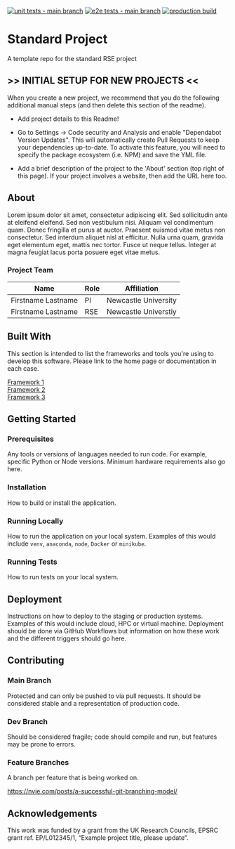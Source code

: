 [![unit tests - main branch](https://github.com/[Organisation]/[Repo]/actions/workflows/unitTests.yaml/badge.svg?branch=main)](https://github.com/[Organisation]/[Repo]/actions/workflows/unitTests.yaml)
[![e2e tests - main branch](https://github.com/[Organisation]/[Repo]/actions/workflows/e2eTests.yml/badge.svg?branch=main)](https://github.com/[Organisation]/[Repo]/actions/workflows/e2eTests.yml)
[![production build](https://github.com/[Organisation]/[Repo]/actions/workflows/prod.yaml/badge.svg?branch=main)](https://github.com/[Organisation]/[Repo]/actions/workflows/prod.yaml)

# Standard Project
A template repo for the standard RSE project

## >> INITIAL SETUP FOR NEW PROJECTS <<   

When you create a new project, we recommend that you do the following additional manual steps (and then delete this section of the readme).

- Add project details to  this Readme!

- Go to Settings -> Code security and Analysis and enable "Dependabot Version Updates". This will automatically create Pull Requests to keep your dependencies up-to-date. To activate this feature, you will need to specify the package ecosystem (i.e. NPM) and save the YML file. 

- Add a brief description of the project to the 'About' section (top right of this page). If your project involves a website, then add the URL here too.

## About

Lorem ipsum dolor sit amet, consectetur adipiscing elit. Sed sollicitudin ante at eleifend eleifend. Sed non vestibulum nisi. Aliquam vel condimentum quam. Donec fringilla et purus at auctor. Praesent euismod vitae metus non consectetur. Sed interdum aliquet nisl at efficitur. Nulla urna quam, gravida eget elementum eget, mattis nec tortor. Fusce ut neque tellus. Integer at magna feugiat lacus porta posuere eget vitae metus.

### Project Team

| Name  | Role | Affiliation
| ------------- | ------------- | ------------- |
| Firstname Lastname  | PI | Newcastle University  |
| Firstname Lastname | RSE  | Newcastle Universtiy  |

## Built With

This section is intended to list the frameworks and tools you're using to develop this software. Please link to the home page or documentation in each case.

[Framework 1](https://something.com)  
[Framework 2](https://something.com)  
[Framework 3](https://something.com)  

## Getting Started

### Prerequisites

Any tools or versions of languages needed to run code. For example, specific Python or Node versions. Minimum hardware requirements also go here.

### Installation

How to build or install the application.

### Running Locally

How to run the application on your local system. Examples of this would include `venv`, `anaconda`, `node`, `Docker` or `minikube`. 

### Running Tests

How to run tests on your local system.

## Deployment

Instructions on how to deploy to the staging or production systems. Examples of this would include cloud, HPC or virtual machine. Deployment should be done via GitHub Workflows but information on how these work and the different triggers should go here.

## Contributing

### Main Branch
Protected and can only be pushed to via pull requests. It should be considered stable and a representation of production code.

### Dev Branch
Should be considered fragile; code should compile and run, but features may be prone to errors.

### Feature Branches
A branch per feature that is being worked on.

https://nvie.com/posts/a-successful-git-branching-model/

## Acknowledgements
This work was funded by a grant from the UK Research Councils, EPSRC grant ref. EP/L012345/1, “Example project title, please update”.
